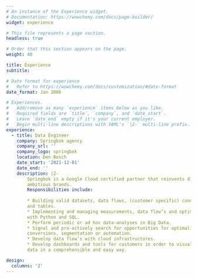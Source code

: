 ```yaml
---
# An instance of the Experience widget.
# Documentation: https://wowchemy.com/docs/page-builder/
widget: experience

# This file represents a page section.
headless: true

# Order that this section appears on the page.
weight: 40

title: Experience
subtitle:

# Date format for experience
#   Refer to https://wowchemy.com/docs/customization/#date-format
date_format: Jan 2006

# Experiences.
#   Add/remove as many `experience` items below as you like.
#   Required fields are `title`, `company`, and `date_start`.
#   Leave `date_end` empty if it's your current employer.
#   Begin multi-line descriptions with YAML's `|2-` multi-line prefix.
experience:
  - title: Data Engineer
    company: Springbok agency
    company_url: ''
    company_logo: springbok
    location: Den Bosch
    date_start: '2021-12-01'
    date_end: ''
    description: |2-
        Springbok is a Google Cloud certified partner that reinvents digital for 
        ambitious brands. 
        Responsibilities include:
        
        * Building valid datasets, data flows, (customer specific) connections 
        and tables.
        * Implementing and managing measurements, data flow’s and optimalization 
        with Python and SQL.
        * Perform periodic or ad hoc data-analyses in Big Data.
        * Signal and pro-actively search for opportunities for optimalizations, 
        conversions, segmentation or automation.
        * Develop data flow’s with cloud infrastructures.
        * Develop dashboards and tools for customers in order to visualise the 
        data in a comprehensible and easy way.

design:
  columns: '2'
---
```

